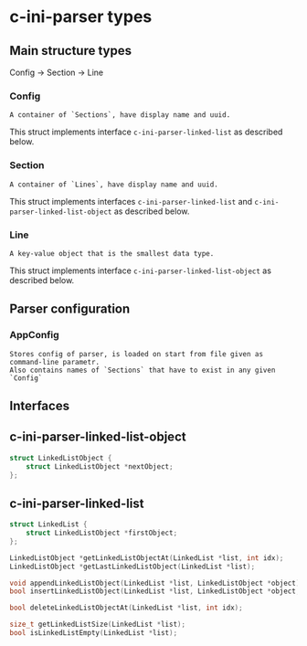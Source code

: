# c-ini-parser types

## Main structure types
Config -> Section -> Line

### Config
    A container of `Sections`, have display name and uuid.

This struct implements interface `c-ini-parser-linked-list` as described below.

### Section
    A container of `Lines`, have display name and uuid.

This struct implements interfaces `c-ini-parser-linked-list` and `c-ini-parser-linked-list-object` as described below.

### Line 
    A key-value object that is the smallest data type. 

This struct implements interface `c-ini-parser-linked-list-object` as described below.

## Parser configuration

### AppConfig
    Stores config of parser, is loaded on start from file given as command-line parametr.
    Also contains names of `Sections` that have to exist in any given `Config`

## Interfaces

## c-ini-parser-linked-list-object 
```c
struct LinkedListObject {
    struct LinkedListObject *nextObject;
};
```

## c-ini-parser-linked-list
```c
struct LinkedList {
    struct LinkedListObject *firstObject;
};

LinkedListObject *getLinkedListObjectAt(LinkedList *list, int idx);
LinkedListObject *getLastLinkedListObject(LinkedList *list);

void appendLinkedListObject(LinkedList *list, LinkedListObject *object);
bool insertLinkedListObject(LinkedList *list, LinkedListObject *object, int idx);

bool deleteLinkedListObjectAt(LinkedList *list, int idx);

size_t getLinkedListSize(LinkedList *list);
bool isLinkedListEmpty(LinkedList *list);
```
